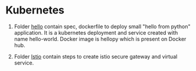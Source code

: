 # Kubernetes

1. Folder [hello](Hello/) contain spec, dockerfile to deploy small "hello from python" application.
It is a kubernetes deployment and service created with name hello-world.
Docker image is hellopy which is present on Docker hub.


2. Folder [Istio](Istio/) contain steps to create istio secure gateway and virtual service.

